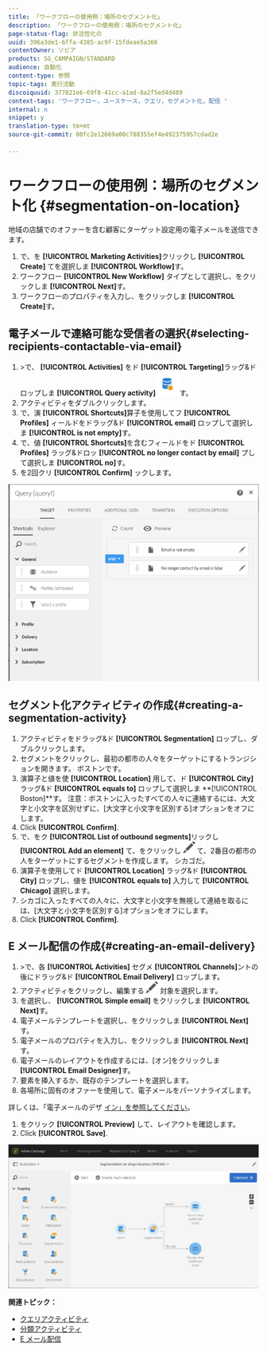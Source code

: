 ```yaml
---
title: 「ワークフローの使用例：場所のセグメント化」
description: 「ワークフローの使用例：場所のセグメント化」
page-status-flag: 非活性化の
uuid: 396a3de1-6ffa-4385-ac9f-15fdeae5a366
contentOwner: ソビア
products: SG_CAMPAIGN/STANDARD
audience: 自動化
content-type: 参照
topic-tags: 実行活動
discoiquuid: 377821e6-69f8-41cc-a1ad-8a2f5ed4d409
context-tags: 'ワークフロー，ユースケース，クエリ，セグメント化，配信 '
internal: n
snippet: y
translation-type: tm+mt
source-git-commit: 00fc2e12669a00c788355ef4e492375957cdad2e

---
```



# ワークフローの使用例：場所のセグメント化 {#segmentation-on-location}

地域の店舗でのオファーを含む顧客にターゲット設定用の電子メールを送信できます。

1. で、を **[!UICONTROL Marketing Activities]**&#x200B;クリックし **[!UICONTROL Create]** てを選択しま **[!UICONTROL Workflow]**&#x200B;す。
1. ワークフロー **[!UICONTROL New Workflow]** タイプとして選択し、をクリックしま **[!UICONTROL Next]**&#x200B;す。
1. ワークフローのプロパティを入力し、をクリックしま **[!UICONTROL Create]**&#x200B;す。

## 電子メールで連絡可能な受信者の選択{#selecting-recipients-contactable-via-email}

1. &gt;で、 **[!UICONTROL Activities]** をド **[!UICONTROL Targeting]**&#x200B;ラッグ&amp;ドロップしま **[!UICONTROL Query activity]**![](assets/query.png)す。
1. アクティビティをダブルクリックします。
1. で、演 **[!UICONTROL Shortcuts]**&#x200B;算子を使用してフ **[!UICONTROL Profiles]** ィールドをドラッグ&amp;ド **[!UICONTROL email]** ロップして選択しま **[!UICONTROL is not empty]**&#x200B;す。
1. で、値 **[!UICONTROL Shortcuts]**&#x200B;を含むフィールドをド **[!UICONTROL Profiles]** ラッグ&amp;ドロッ **[!UICONTROL no longer contact by email]** プして選択しま **[!UICONTROL no]**&#x200B;す。
1. を2回クリ **[!UICONTROL Confirm]** ックします。

![](assets/wf-complement-query.png)

## セグメント化アクティビティの作成{#creating-a-segmentation-activity}

1. アクティビティをドラッグ&amp;ド **[!UICONTROL Segmentation]** ロップし、ダブルクリックします。
1. セグメントをクリックし、最初の都市の人々をターゲットにするトランジションを開きます。 ボストンです。
1. 演算子と値を使 **[!UICONTROL Location]** 用して、ド **[!UICONTROL City]** ラッグ&amp;ド **[!UICONTROL equals to]** ロップして選択しま **[!UICONTROL Boston]**す。
注意：ボストンに入ったすべての人々に連絡するには、大文字と小文字を区別せずに、[大文字と小文字を区別する]オプションをオフにします。
1. Click **[!UICONTROL Confirm]**.
1. で、をク **[!UICONTROL List of outbound segments]**&#x200B;リックし **[!UICONTROL Add an element]** て、をクリックし ![](assets/edit_darkgrey-24px.png) て、2番目の都市の人をターゲットにするセグメントを作成します。 シカゴだ。
1. 演算子を使用してド **[!UICONTROL Location]** ラッグ&amp;ド **[!UICONTROL City]** ロップし、値を **[!UICONTROL equals to]** 入力して **[!UICONTROL Chicago]** 選択します。
1. シカゴに入ったすべての人々に、大文字と小文字を無視して連絡を取るには、[大文字と小文字を区別する]オプションをオフにします。
1. Click **[!UICONTROL Confirm]**.

## E メール配信の作成{#creating-an-email-delivery}

1. &gt;で、各 **[!UICONTROL Activities]** セグメ **[!UICONTROL Channels]**&#x200B;ントの後にドラッグ&amp;ド **[!UICONTROL Email Delivery]** ロップします。
1. アクティビティをクリックし、編集する ![](assets/edit_darkgrey-24px.png) 対象を選択します。
1. を選択し、 **[!UICONTROL Simple email]** をクリックしま **[!UICONTROL Next]**&#x200B;す。
1. 電子メールテンプレートを選択し、をクリックしま **[!UICONTROL Next]**&#x200B;す。
1. 電子メールのプロパティを入力し、をクリックしま **[!UICONTROL Next]**&#x200B;す。
1. 電子メールのレイアウトを作成するには、[オン]をクリックしま **[!UICONTROL Email Designer]**&#x200B;す。
1. 要素を挿入するか、既存のテンプレートを選択します。
1. 各場所に固有のオファーを使用して、電子メールをパーソナライズします。

詳しくは、「電子メールのデザ [イン」を参照してください](../../designing/using/designing-from-scratch.md#designing-an-email-content-from-scratch)。

1. をクリック **[!UICONTROL Preview]** して、レイアウトを確認します。
1. Click **[!UICONTROL Save]**.

![](assets/wf-segmentation-location.png)

**関連トピック：**

* [クエリアクティビティ](../../automating/using/query.md)
* [分類アクティビティ](../../automating/using/segmentation.md)
* [E メール配信](../../automating/using/email-delivery.md)
